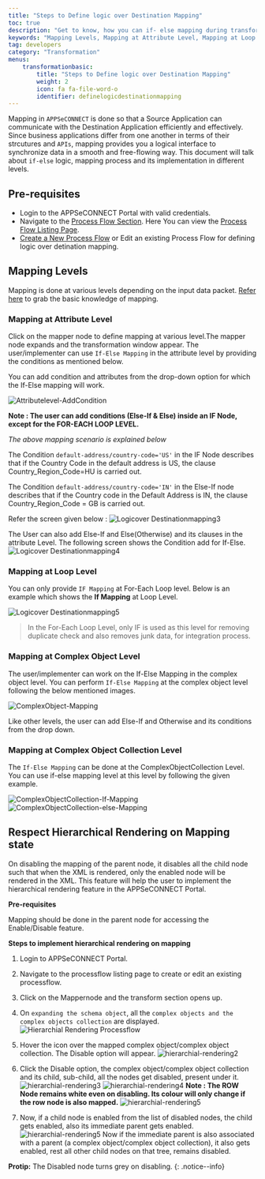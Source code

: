 ```yaml
---
title: "Steps to Define logic over Destination Mapping"
toc: true
description: "Get to know, how you can if- else mapping during transformation."
keywords: "Mapping Levels, Mapping at Attribute Level, Mapping at Loop Level, Mapping at Complex Object Level, Mapping at Complex Object Collection  Level, Respect Hierarchical Rendering on Mapping state"
tag: developers
category: "Transformation"
menus: 
    transformationbasic:
        title: "Steps to Define logic over Destination Mapping"
        weight: 2
        icon: fa fa-file-word-o
        identifier: definelogicdestinationmapping
---
```


Mapping in `APPSeCONNECT` is done so that a Source Application can communicate with the Destination Application efficiently and effectively. 
Since business applications differ from one another in terms of their strcutures and `APIs`, mapping provides you a logical interface 
to synchronize data in a smooth and free-flowing way. This document will talk about `if-else` logic, mapping process and its implementation in different levels. 

## Pre-requisites

* Login to the APPSeCONNECT Portal with valid credentials.  
* Navigate to the [Process Flow Section](/processflow/overview-of-processflow/). Here You can view the [Process Flow Listing Page](/processflow/processflow-listing-page/).  
* [Create a New Process Flow](/getting%20started/create-your-first-processflow/) or Edit an existing Process Flow for defining logic over 
detination mapping. 

## Mapping Levels

Mapping is done at various levels depending on the input data packet. [Refer here](/transformation/basic-of-source-destination-mapping/#source-destination-mapping) to grab the basic knowledge of mapping. 

### Mapping at Attribute Level

Click on the mapper node to define mapping at various level.The mapper node expands and the transformation window appear. 
The user/implementer can use `If-Else Mapping` in the attribute level by providing the conditions as mentioned below. 

You can add condition and attributes from the drop-down option for which the If-Else mapping will work.

![Attributelevel-AddCondition](/staticfiles/Transformation/media/Attributelevel-AddCondition.png)

**Note : The user can add conditions (Else-If & Else) inside an IF Node, except for the FOR-EACH LOOP LEVEL.**

*The above mapping scenario is explained below*

The Condition `default-address/country-code='US'` in the IF Node describes that if the Country Code in the default address is US, the clause Country_Region_Code=HU is carried out.

The Condition `default-address/country-code='IN'` in the Else-If node describes that if the Country code in the Default Address is IN, the clause Country_Region_Code = GB is carried out.

Refer the screen given below :
![Logicover Destinationmapping3](../../staticfiles/processflow/media/mapper/logicover-destinationmapping3.PNG)

The User can also add Else-If and Else(Otherwise) and its clauses in the attribute Level. The following screen shows the Condition add for If-Else.  
![Logicover Destinationmapping4](../../staticfiles/processflow/media/mapper/logicover-destinationmapping4.PNG)

### Mapping at Loop Level

You can only provide `IF Mapping` at For-Each Loop level. Below is an example which shows the **If Mapping** at Loop Level.  

![Logicover Destinationmapping5](../../staticfiles/processflow/media/mapper/logicover-destinationmapping5.PNG)

>In the For-Each Loop Level, only IF is used as this level for removing duplicate check and also removes junk data, for integration process. 

### Mapping at Complex Object Level

The user/implementer can work on the If-Else Mapping in the complex object level. 
You can perform `If-Else Mapping` at the complex object level following the below mentioned images.  

![ComplexObject-Mapping](/staticfiles/Transformation/media/ComplexObject-Mapping.png)

Like other levels, the user can add Else-If and Otherwise and its conditions from the drop down. 

### Mapping at Complex Object Collection  Level

The `If-Else Mapping` can be done at the ComplexObjectCollection Level. You can use if-else mapping level at this level by following the given example. 

![ComplexObjectCollection-If-Mapping](/staticfiles/Transformation/media/ComplexObjectCollection-If-Mapping.png)  
![ComplexObjectCollection-else-Mapping](/staticfiles/Transformation/media/ComplexObjectCollection-else-Mapping.png)

## Respect Hierarchical Rendering on Mapping state

On disabling the mapping of the parent node, it disables all the child node such that when the XML is rendered, 
only the enabled node will be rendered in the XML. This feature will help the user to implement
the hierarchical rendering feature in the APPSeCONNECT Portal.

**Pre-requisites**

Mapping should be done in the parent node for accessing the Enable/Disable feature. 

**Steps to implement hierarchical rendering on mapping** 

1.	Login to APPSeCONNECT Portal. 
2.	Navigate to the processflow listing page to create or edit an existing processflow. 
3.	Click on the Mappernode and the transform section opens up.
4.  On `expanding the schema object`, all the `complex objects and the complex objects collection` are displayed.
   ![Hierarchial Rendering Processflow](../../staticfiles/processflow/media/mapper/hierarchial-rendering-processflow.PNG)

5.	Hover the icon over the mapped complex object/complex object collection. The Disable option will appear. 
    ![hierarchial-rendering2](/staticfiles/Transformation/media/hierarchial-rendering2.png)    

8.	Click the Disable option, the complex object/complex object collection and its child, sub-child, 
    all the nodes get disabled, present under it.
    ![hierarchial-rendering3](/staticfiles/Transformation/media/hierarchial-rendering3.png) 
    ![hierarchial-rendering4](/staticfiles/Transformation/media/hierarchial-rendering4.png)
**Note : The ROW Node remains white even on disabling. Its colour will only change if the row node is also mapped.**
![hierarchial-rendering5](/staticfiles/Transformation/media/hierarchial-rendering5.png) 

9. Now, if a child node is enabled from the list of disabled nodes, the child gets enabled, also its immediate parent gets enabled.
    ![hierarchial-rendering5](/staticfiles/Transformation/media/hierarchial-rendering6.png) 
Now if the immediate parent is also associated with a parent (a complex object/complex object collection), it also gets 
enabled, rest all other child nodes on that tree, remains disabled. 

**Protip:** The Disabled node turns grey on disabling.
{: .notice--info} 
